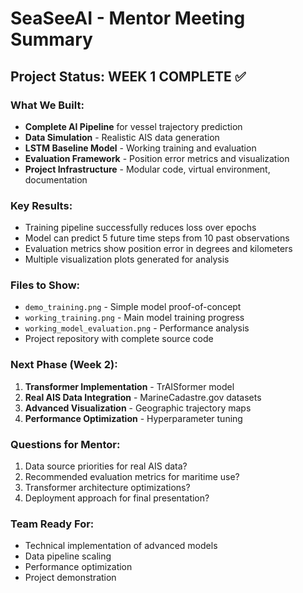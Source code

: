 # SeaSeeAI - Mentor Meeting Summary

## Project Status: WEEK 1 COMPLETE ✅

### What We Built:
- **Complete AI Pipeline** for vessel trajectory prediction
- **Data Simulation** - Realistic AIS data generation
- **LSTM Baseline Model** - Working training and evaluation
- **Evaluation Framework** - Position error metrics and visualization
- **Project Infrastructure** - Modular code, virtual environment, documentation

### Key Results:
- Training pipeline successfully reduces loss over epochs
- Model can predict 5 future time steps from 10 past observations
- Evaluation metrics show position error in degrees and kilometers
- Multiple visualization plots generated for analysis

### Files to Show:
- `demo_training.png` - Simple model proof-of-concept
- `working_training.png` - Main model training progress
- `working_model_evaluation.png` - Performance analysis
- Project repository with complete source code

### Next Phase (Week 2):
1. **Transformer Implementation** - TrAISformer model
2. **Real AIS Data Integration** - MarineCadastre.gov datasets
3. **Advanced Visualization** - Geographic trajectory maps
4. **Performance Optimization** - Hyperparameter tuning

### Questions for Mentor:
1. Data source priorities for real AIS data?
2. Recommended evaluation metrics for maritime use?
3. Transformer architecture optimizations?
4. Deployment approach for final presentation?

### Team Ready For:
- Technical implementation of advanced models
- Data pipeline scaling
- Performance optimization
- Project demonstration
